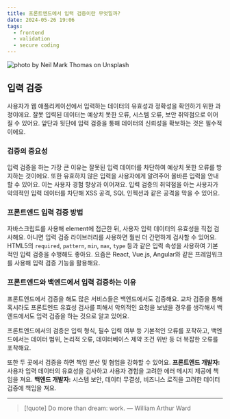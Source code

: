 ```yaml
---
title: 프론트엔드에서 입력 검증이란 무엇일까?
date: 2024-05-26 19:06
tags:
  - frontend
  - validation
  - secure coding
---
```


![photo by Neil Mark Thomas on Unsplash](https://images.unsplash.com/photo-1715845608783-e9b51eafc3f9?crop=entropy&cs=srgb&fm=jpg&ixid=M3wzNjM5Nzd8MHwxfHJhbmRvbXx8fHx8fHx8fDE3MTY3MTc5OTB8&ixlib=rb-4.0.3&q=85&w=768&h=432)

## 입력 검증
사용자가 웹 애플리케이션에서 입력하는 데이터의 유효성과 정확성을 확인하기 위한 과정이에요.
잘못 입력된 데이터는 예상치 못한 오류, 시스템 오류, 보안 취약점으로 이어질 수 있어요.
앞단과 뒷단에 입력 검증을 통해 데이터의 신뢰성을 확보하는 것은 필수적이에요.
### 검증의 중요성
입력 검증을 하는 가장 큰 이유는 잘못된 입력 데이터를 차단하여 예상치 못한 오류를 방지하는 것이에요.
또한 유효하지 않은 입력을 사용자에게 알려주어 올바른 입력을 안내할 수 있어요. 이는 사용자 경험 향상과 이어져요.
입력 검증의 취약점을 아는 사용자가 악의적인 입력 데이터를 차단해 XSS 공격, SQL 인젝션과 같은 공격을 막을 수 있어요.
### 프론트엔드 입력 검증 방법
자바스크립트를 사용해 element에 접근한 뒤, 사용자 입력 데이터의 유효성을 직접 검사해요.
아니면 입력 검증 라이브러리를 사용하면 훨씬 더 간편하게 검사할 수 있어요.
HTML5의 `required`, `pattern`, `min`, `max`, `type` 등과 같은 입력 속성을 사용하여 기본적인 입력 검증을 수행해도 좋아요.
요즘은 React, Vue.js, Angular와 같은 프레임워크를 사용해 입력 검증 기능을 활용해요.
### 프론트엔드와 백엔드에서 입력 검증하는 이유
프론트엔드에서 검증을 해도 많은 서비스들은 백엔드에서도 검증해요.
교차 검증을 통해 혹시라도 프론트엔드 유효성 검사를 피해서 악의적인 요청을 보냈을 경우를 생각해서 백엔드에서도 입력 검증을 하는 것으로 알고 있어요.

프론트엔드에서의 검증은 입력 형식, 필수 입력 여부 등 기본적인 오류를 포착하고, 백엔드에서는 데이터 범위, 논리적 오류, 데이터베이스 제약 조건 위반 등 더 복잡한 오류를 포착해요.

또한 두 곳에서 검증을 하면 책임 분산 및 협업을 강화할 수 있어요.
**프론트엔드 개발자:** 사용자 입력 데이터의 유효성을 검사하고 사용자 경험을 고려한 에러 메시지 제공에 책임을 져요.
**백엔드 개발자:** 시스템 보안, 데이터 무결성, 비즈니스 로직을 고려한 데이터 검증에 책임을 져요.

---

> [!quote] Do more than dream: work.
> — William Arthur Ward